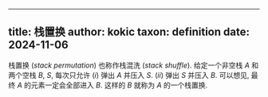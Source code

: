 
---
title: 栈置换
author: kokic
taxon: definition
date: 2024-11-06
---

栈置换 (*stack permutation*) 也称作栈混洗 (*stack shuffle*). 给定一个非空栈 $A$ 和两个空栈 $B$, $S$, 每次只允许 $(i)$ 弹出 $A$ 并压入 $S$. $(ii)$ 弹出 $S$ 并压入 $B$. 可以想见, 最终 $A$ 的元素一定会全部进入 $B$. 这样的 $B$ 就称为 $A$ 的一个栈置换.
